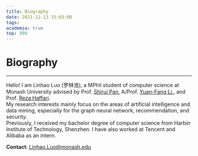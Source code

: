 ```yaml
---
title: Biography
date: 2021-11-13 15:03:08
tags:
academia: true
top: 999
---
```


# Biography
----
Hello! I am Linhao Luo (罗林浩), a MPhil student of computer science at Monash University advised by Prof. [Shirui Pan](https://shiruipan.github.io/), A/Prof. [Yuan-Fang Li.](https://users.monash.edu.au/~yli/), and Prof. [Reza Haffari](https://users.monash.edu.au/~gholamrh/).  
My research interests mainly focus on the areas of artificial intelligence and data mining, especially for the graph neural network, recommendation, and security.  
Previously, I received my bachelor degree of computer science from Harbin Institute of Technology, Shenzhen. I have also worked at Tencent and Alibaba as an intern.

**Contact**: [Linhao.Luo@monash.edu](mailto:Linhao.Luo@monash.edu)

